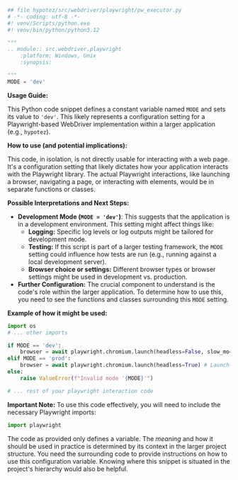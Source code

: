 ```python
## file hypotez/src/webdriver/playwright/pw_executor.py
# -*- coding: utf-8 -*-
#! venv/Scripts/python.exe
#! venv/bin/python/python3.12

"""
.. module:: src.webdriver.playwright
	:platform: Windows, Unix
	:synopsis:

"""
MODE = 'dev'
```

**Usage Guide:**

This Python code snippet defines a constant variable named `MODE` and sets its value to `'dev'`.  This likely represents a configuration setting for a Playwright-based WebDriver implementation within a larger application (e.g., `hypotez`).

**How to use (and potential implications):**

This code, in isolation, is not directly usable for interacting with a web page. It's a configuration setting that likely dictates how your application interacts with the Playwright library.  The actual Playwright interactions, like launching a browser, navigating a page, or interacting with elements, would be in separate functions or classes.

**Possible Interpretations and Next Steps:**

* **Development Mode (`MODE = 'dev'`)**: This suggests that the application is in a development environment.  This setting might affect things like:
    * **Logging:**  Specific log levels or log outputs might be tailored for development mode.
    * **Testing:**  If this script is part of a larger testing framework, the `MODE` setting could influence how tests are run (e.g., running against a local development server).
    * **Browser choice or settings:** Different browser types or browser settings might be used in development vs. production.
* **Further Configuration:** The crucial component to understand is the code's role within the larger application.  To determine how to use this, you need to see the functions and classes surrounding this `MODE` setting.

**Example of how it might be used:**

```python
import os
# ... other imports

if MODE == 'dev':
    browser = await playwright.chromium.launch(headless=False, slow_mo=50)  # Launch a browser for debugging
elif MODE == 'prod':
    browser = await playwright.chromium.launch(headless=True) # Launch in headless mode for production
else:
    raise ValueError(f"Invalid mode '{MODE}'")

# ... rest of your playwright interaction code
```

**Important Note:**  To use this code effectively, you will need to include the necessary Playwright imports:

```python
import playwright
```

The code as provided only defines a variable. The *meaning* and how it should be used in practice is determined by its context in the larger project structure.  You need the surrounding code to provide instructions on how to use this configuration variable.  Knowing where this snippet is situated in the project's hierarchy would also be helpful.